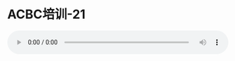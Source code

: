 # ACBC培训-21

<audio style="width: 100%;" preload="false" controls controlslist="nodownload"><source src="//file.simai.life/audio/mp3/old/12140.mp3" type="audio/mpeg">Your browser does not support the audio element.</audio>


